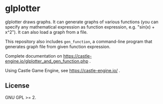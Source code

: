 # glplotter

glplotter draws graphs. It can generate graphs of various functions (you can specify any mathematical expression as function expression, e.g. "sin(x) + x^2"). It can also load a graph from a file.

This repository also includes `gen_function`, a command-line program that generates graph file from given function expression.

Complete documentation on https://castle-engine.io/glplotter_and_gen_function.php .

Using Castle Game Engine, see https://castle-engine.io/ .

## License

GNU GPL >= 2.
